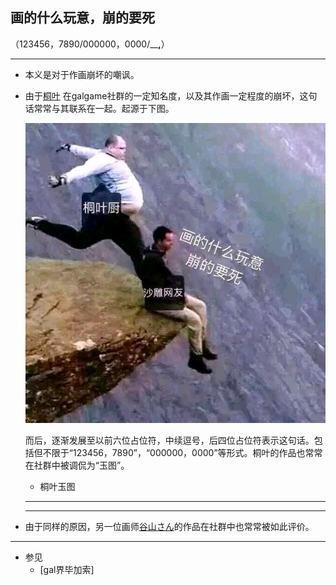 ## 画的什么玩意，崩的要死
（123456，7890/000000，0000/______,____）

---
+ 本义是对于作画崩坏的嘲讽。

+ 由于[桐叶](https://mzh.moegirl.org.cn/%E6%A1%90%E5%8F%B6(%E7%94%BB%E5%B8%88))
  在galgame社群的一定知名度，以及其作画一定程度的崩坏，这句话常常与其联系在一起。起源于下图。

  ![image](/asset/画的什么玩意，崩的要死/老人悬崖.jpg)

  而后，逐渐发展至以前六位占位符，中续逗号，后四位占位符表示这句话。包括但不限于“123456，7890”，“000000，0000”等形式。桐叶的作品也常常在社群中被调侃为“玉图”。

  + 桐叶玉图
  ---


  ---
+ 由于同样的原因，另一位画师[谷山さん](https://vndb.org/s15128)的作品在社群中也常常被如此评价。

---

+ 参见
  + [gal界毕加索]
  
